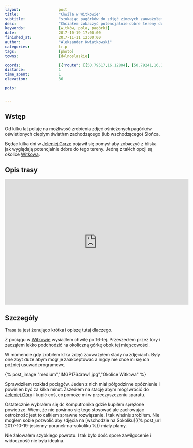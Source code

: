 ```yaml
---
layout:                 post
title:                  "Chwila w Witkowie"
subtitle:               "szukając pagórków do zdjęć zimowych zauważyłem ślady na matrycy aparatu"
desc:                   "Chciałem zobaczyć potencjalnie dobre tereny do robienia zdjęć zimowych. Wycieczka okazała się bardzo krótka z powodu brudu na matrycy aparatu i musiałem szybko wrócić do Jeleniej Góry."
keywords:               [witków, pola, pagórki]
date:                   2017-10-19 17:00:00
finished_at:            2017-11-11 12:00:00
author:                 "Aleksander Kwiatkowski"
categories:             trip
tags:                   [photo]
towns:                  [dolnoslaskie]

coords:                 [{"route": [[50.79517,16.12804], [50.79241,16.12418]], "type": "hike"}]
distance:               1
time_spent:             1
elevation:              36

pois:


---
```


[wiki-jelenia-gora]: https://pl.wikipedia.org/wiki/Jelenia_G%C3%B3ra
[wiki-witkow]: https://pl.wikipedia.org/wiki/Witk%C3%B3w_(powiat_wa%C5%82brzyski)


Wstęp
-----

Od kilku lat poluję na możliwość zrobienia zdjęć ośnieżonych pagórków
oświetlonych ciepłym światłem zachodzącego (lub wschodzącego) Słońca.

Będąc kilka dni w [Jeleniej Górze][wiki-jelenia-gora] pojawił się pomysł
aby zobaczyć z bliska jak wyglądają potencjalnie dobre do tego tereny.
Jedną z takich opcji są okolice [Witkowa][wiki-witkow].

Opis trasy
----------

<iframe height='405' width='590' frameborder='0' allowtransparency='true' scrolling='no' src='https://www.strava.com/activities/1238740531/embed/aa2d2cf9f69f59a378c79e8038bd5ca5b02a7277'></iframe>

Szczegóły
---------

Trasa ta jest żenująco krótka i opiszę tutaj dlaczego.

Z pociągu w [Witkowie][wiki-witkow] wysiadłem chwilę po 16-tej. Przeszedłem
przez tory i zacząłem lekko podchodzić na okoliczną górkę obok tej miejscowości.

W momencie gdy zrobiłem kilka zdjęć zauważyłem ślady na zdjęciach.
Były one zbyt duże abym mógł je zaakceptować a nigdy nie chce mi się ich
później usuwać programowo.

{% post_image "medium","IMGP1764raw1.jpg","Okolice Witkowa" %}

Sprawdziłem rozkład pociągów. Jeden z nich miał półgodzinne opóźnienie i
powinien być za kilka minut. Zszedłem na stację abym mógł wrócić
do [Jeleniej Góry][wiki-jelenia-gora] i kupić coś, co pomoże mi
w przeczyszczeniu aparatu.

Ostatecznie wybrałem się do Komputronika gdzie kupiłem sprężone powietrze.
Wiem, że nie powinno się tego stosować ale zachowując ostrożność jest to całkiem
sprawne rozwiązanie. I tak właśnie zrobiłem. Nie mogłem sobie pozwolić
aby zdjęcia na
[wschodzie na Sokoliku]({% post_url 2017-10-19-jesienny-poranek-na-sokoliku %})
miały plamy.

Nie żałowałem szybkiego powrotu. I tak było dość spore zawilgocenie i
widoczność nie była idealna.
